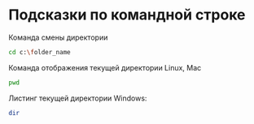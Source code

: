 # Подсказки по командной строке

Команда смены директории
```sh
cd c:\folder_name
```

Команда отображения текущей директории Linux, Mac
```sh
pwd
```

Листинг текущей директории Windows:
```sh
dir
```